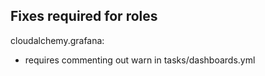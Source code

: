 
## Fixes required for roles

cloudalchemy.grafana:

* requires commenting out warn in tasks/dashboards.yml
